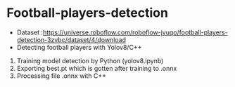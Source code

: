 # Football-players-detection
- Dataset :https://universe.roboflow.com/roboflow-jvuqo/football-players-detection-3zvbc/dataset/4/download
- Detecting football players with Yolov8/C++ 

1. Training model detection by Python (yolov8.ipynb)
2. Exporting best.pt which is gotten after training to .onnx
3. Processing file .onnx with C++
